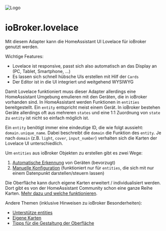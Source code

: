 ![Logo](../../admin/lovelace.png)
# ioBroker.lovelace

Mit diesem Adapter kann die HomeAssistant UI Lovelace für ioBroker genutzt werden.

Wichtige Features:
* Lovelace ist responsive, passt sich also automatisch an das Display an (PC, Tablet, Smartphone, ...)
* Es lassen sich schnell hübsche UIs erstellen mit Hilf der `Cards`
* Der Editor ist in die UI integriert und weitgehend WYSIWYG

Damit Lovelace funktioniert muss dieser Adapter allerdings eine HomeAssistant Umgebung emulieren mit den Geräten, 
die in ioBroker vorhanden sind. In HomeAssistant werden Funktionen in `entities` bereitgestellt. Ein `entity` entspricht meist einem Gerät.
In ioBroker bestehen Geräte allerdings oft aus mehreren `states` und eine 1:1 Zuordnung von `state` zu `entity` ist nicht so einfach möglich ist. 

Ein `entity` benötigt immer eine eindeutige ID, die wie folgt aussieht: `domain.unique_name`. Dabei beschreibt die `domain`
die Funktion des `entity`. Je nach `domain` (z.B. `light`, `cover`, `input_number`) verhalten sich die Karten der Lovelace UI unterschiedlich.   

Um `entities` aus ioBroker Objekten zu erstellen gibt es zwei Wege:
1. [Automatische Erkennung](automatic_entities.md) von Geräten (bevorzugt)
2. [Manuelle Konfiguration](manual_entities.md) (funktioniert nur für `entities`, die sich mit nur einem Datenpunkt darstellen/steuern lassen)

Die Oberfläche kann durch eigene Karten erweitert / individualisiert werden. Dort gibt es von der HomeAssistant Community
schon eine ganze Reihe Karten. [Mehr dazu und welche funktionieren](custom_cards.md).

Andere Themen (inklusive Hinweisen zu ioBroker Besonderheiten):
* [Unterstütze entities](supported_entities.md) 
* [Eigene Karten](custom_cards.md)
* [Tipps für die Gestaltung der Oberfläche](ui_tipps.md)
